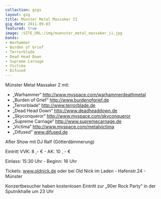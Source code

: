```yaml
---
collection: gigs
layout: gig
title: Münster Metal Massaker II
gig_date: 2011-09-03
featured: true
image: :SITE_URL:/img/muenster_metal_massaker_ii.jpg
bands:
- Warhammer
- Burden of Grief
- Terrorblade
- Dead Head Down
- Supreme Carnage
- Victima
- Difused
---
```


Münster Metal Massaker 2 mit:
* „Warhammer“
http://www.myspace.com/warhammerdeathmetal
* „Burden of Grief“
http://www.burdenofgrief.de
* „Terrorblade“
http://www.terrorblade.de
* „Dead Head Down“
http://www.deadheaddown.de
* „Skyconqueror“
http://www.myspace.com/skyconqueror
* „Supreme Carnage“
http://www.supremecarnage.de
* „Victima“
http://www.myspace.com/metalvictima
* „Difused“
www.difused.de

After Show mit DJ Ralf (Götterdämmerung)

Eintritt VVK: 8 ,- € - AK: 10 , - €

Einlass: 15:30 Uhr - Beginn: 16 Uhr

Tickets: www.oldnick.de
oder bei Old Nick im Laden - Hafenstr.24 - Münster

Konzertbesucher haben kostenlosen Eintritt zur „90er Rock Party“ in der Sputnikhalle um 23 Uhr